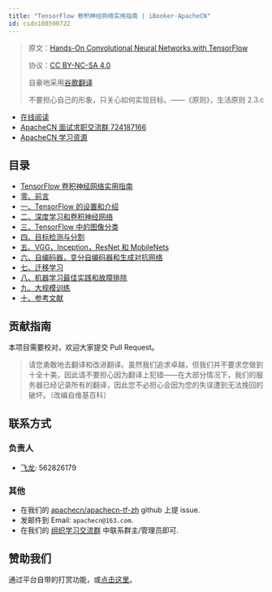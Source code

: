 ```yaml
---
title: "TensorFlow 卷积神经网络实用指南 | iBooker·ApacheCN"
id: csdn108590722
---
```


> 原文：[Hands-On Convolutional Neural Networks with TensorFlow](https://b-ok.global/book/5541564/60ec47)
> 
> 协议：[CC BY-NC-SA 4.0](http://creativecommons.org/licenses/by-nc-sa/4.0/)
> 
> 自豪地采用[谷歌翻译](https://translate.google.cn/)
> 
> 不要担心自己的形象，只关心如何实现目标。——《原则》，生活原则 2.3.c

*   [在线阅读](https://dl.apachecn.org/)
*   [ApacheCN 面试求职交流群 724187166](https://jq.qq.com/?_wv=1027&k=54ujcL3)
*   [ApacheCN 学习资源](http://www.apachecn.org/)

## 目录

*   [TensorFlow 卷积神经网络实用指南](https://github.com/apachecn/apachecn-dl-zh/blob/master/docs/handson-cnn-tf/README.md)
*   [零、前言](https://github.com/apachecn/apachecn-dl-zh/blob/master/docs/handson-cnn-tf/0.md)
*   [一、TensorFlow 的设置和介绍](https://github.com/apachecn/apachecn-dl-zh/blob/master/docs/handson-cnn-tf/1.md)
*   [二、深度学习和卷积神经网络](https://github.com/apachecn/apachecn-dl-zh/blob/master/docs/handson-cnn-tf/2.md)
*   [三、TensorFlow 中的图像分类](https://github.com/apachecn/apachecn-dl-zh/blob/master/docs/handson-cnn-tf/3.md)
*   [四、目标检测与分割](https://github.com/apachecn/apachecn-dl-zh/blob/master/docs/handson-cnn-tf/4.md)
*   [五、VGG，Inception，ResNet 和 MobileNets](https://github.com/apachecn/apachecn-dl-zh/blob/master/docs/handson-cnn-tf/5.md)
*   [六、自编码器，变分自编码器和生成对抗网络](https://github.com/apachecn/apachecn-dl-zh/blob/master/docs/handson-cnn-tf/6.md)
*   [七、迁移学习](https://github.com/apachecn/apachecn-dl-zh/blob/master/docs/handson-cnn-tf/7.md)
*   [八、机器学习最佳实践和故障排除](https://github.com/apachecn/apachecn-dl-zh/blob/master/docs/handson-cnn-tf/8.md)
*   [九、大规模训练](https://github.com/apachecn/apachecn-dl-zh/blob/master/docs/handson-cnn-tf/9.md)
*   [十、参考文献](https://github.com/apachecn/apachecn-dl-zh/blob/master/docs/handson-cnn-tf/10.md)

## 贡献指南

本项目需要校对，欢迎大家提交 Pull Request。

> 请您勇敢地去翻译和改进翻译。虽然我们追求卓越，但我们并不要求您做到十全十美，因此请不要担心因为翻译上犯错——在大部分情况下，我们的服务器已经记录所有的翻译，因此您不必担心会因为您的失误遭到无法挽回的破坏。（改编自维基百科）

## 联系方式

### 负责人

*   [飞龙](https://github.com/wizardforcel): 562826179

### 其他

*   在我们的 [apachecn/apachecn-tf-zh](https://github.com/apachecn/apachecn-tf-zh) github 上提 issue.
*   发邮件到 Email: `apachecn@163.com`.
*   在我们的 [组织学习交流群](http://www.apachecn.org/organization/348.html) 中联系群主/管理员即可.

## 赞助我们

通过平台自带的打赏功能，或[点击这里](https://imgconvert.csdnimg.cn/aHR0cDovL2hvbWUuYXBhY2hlY24ub3JnL2ltZy9hYm91dC9kb25hdGUuanBn?x-oss-process=image/format,png)。
